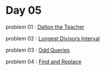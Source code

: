 # Day 05

problem 01 : [ Dalton the Teacher ](https://codeforces.com/problemset/problem/1855/A)

problem 02 : [ Longest Divisors Interval ](https://codeforces.com/contest/1855/problem/B)

problem 03 : [ Odd Queries ](https://codeforces.com/contest/1807/problem/D)

problem 04 : [ Find and Replace ](https://codeforces.com/contest/1807/problem/C)


